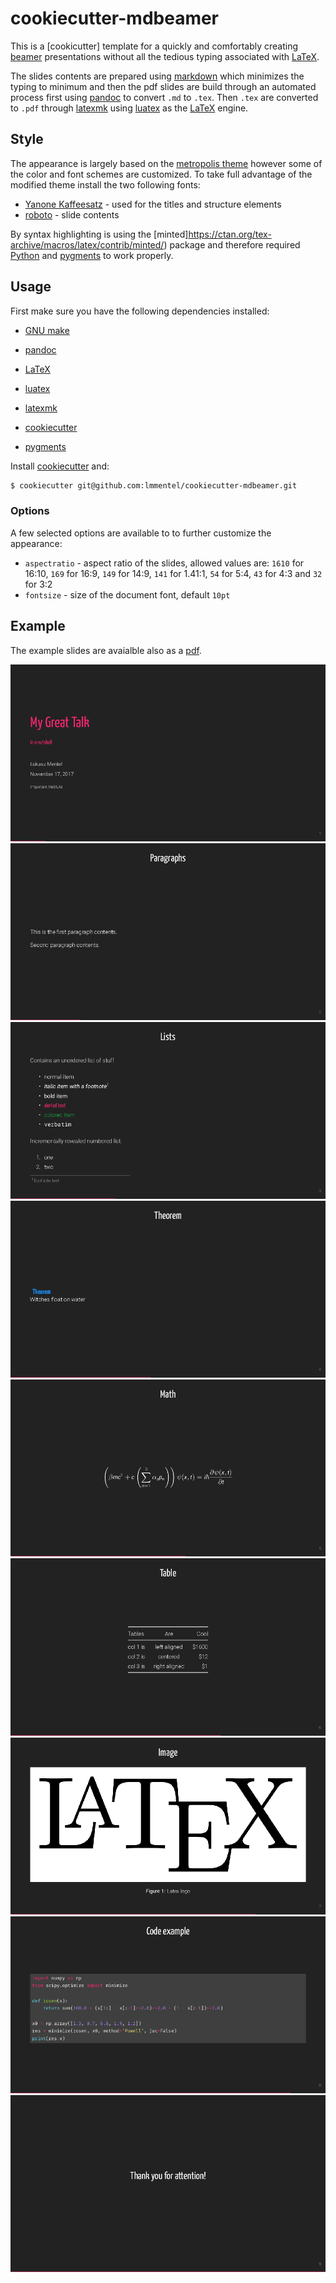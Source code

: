 # cookiecutter-mdbeamer

This is a [cookicutter] template for a quickly and comfortably
creating [beamer] presentations without all the tedious typing
associated with [LaTeX].

The slides contents are prepared using [markdown] which minimizes
the typing to minimum and then the pdf slides are build through an
automated process first using [pandoc] to convert `.md` to `.tex`.
Then `.tex` are converted to `.pdf` through [latexmk] using [luatex]
as the [LaTeX] engine.


## Style

The appearance is largely based on the [metropolis theme](https://github.com/matze/mtheme)
however some of the color and font schemes are customized. To take full advantage
of the modified theme install the two following fonts:

- [Yanone Kaffeesatz](http://yanone.de/fonts/kaffeesatz/) - used for the titles and structure elements
- [roboto](https://www.ctan.org/tex-archive/fonts/roboto) - slide contents

By syntax highlighting is using the [minted]https://ctan.org/tex-archive/macros/latex/contrib/minted/)
package and therefore required [Python](https://www.python.org/) and [pygments](http://pygments.org/)
to work properly.


## Usage

First make sure you have the following dependencies installed:

- [GNU make](https://www.gnu.org/software/make/)
- [pandoc]
- [LaTeX]
- [luatex]
- [latexmk]

- [cookiecutter]
- [pygments]

Install [cookiecutter] and:

```bash
$ cookiecutter git@github.com:lmmentel/cookiecutter-mdbeamer.git
```

### Options

A few selected options are available to to further customize the appearance:

- `aspectratio` - aspect ratio of the slides, allowed values are: `1610` for 16:10, `169` for 16:9, `149` for 14:9, `141` for 1.41:1, `54` for 5:4, `43` for 4:3 and `32` for 3:2
- `fontsize` - size of the document font, default `10pt`

## Example

The example slides are avaialble also as a [pdf](example/slides.pdf).

![Title](example/example-0.png)
![Paragraphs](example/example-1.png)
![Lists](example/example-4.png)
![Theorem](example/example-5.png)
![Math](example/example-6.png)
![Table](example/example-7.png)
![Image](example/example-8.png)
![Code](example/example-9.png)
![Final](example/example-10.png)


[beamer]: https://en.wikipedia.org/wiki/Beamer_(LaTeX)
[cookiecutter]: https://cookiecutter.readthedocs.io/en/latest/installation.html
[LaTeX]: https://www.latex-project.org/
[latexmk]: https://www.ctan.org/pkg/latexmk/
[luatex]: http://www.luatex.org/
[markdown]: https://daringfireball.net/projects/markdown/
[pandoc]: https://pandoc.org/
[pygments]: http://pygments.org/